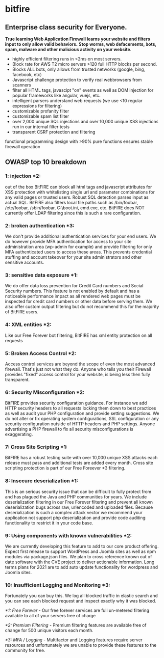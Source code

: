 # bitfire
## Enterprise class security for Everyone. 

**True learning Web Application Firewall learns your website and filters input to only allow valid behaviors.**
**Stop worms, web defacements, bots, spam, malware and other malicious activity on your website.**

* highly efficient filtering runs in <2ms on most servers.
* Block rate for AWS T2 micro servers >120 full HTTP blocks per second.
* Blocks ALL bots, only allows from trusted networks (google, bing, facebook, etc)
* Javascript challenge protection to verify real webbrowsers from scanners
* filter all HTML tags, javascipt "on" events as well as DOM injection for popular frameworks like angular, vuejs, etc.
* intelligent parsers understand web requests (we use <10 regular expressions for filtering)
* customizable profanity filter
* customizable spam list filter
* over 2,000 unique SQL injections and over 10,000 unique XSS injections run in our internal filter tests
* transparent CSRF protection and filtering

functional programming design with >90% pure functions ensures stable firewall operation


## OWASP top 10 breakdown
 
### 1: injection *2:
out of the box BitFIRE can block all html tags and javascript attributes for XSS protection with whitelisting single url and parameter combinations for any valid pages or trusted users.
Robust SQL detection parses input as actual SQL.  BitFIRE also filters local file paths such as /bin/foobar, /etc/foobar, /sbin/foobar, C:\boot.ini, cmd.exe, etc.  BitFIRE does NOT currently offer LDAP filtering since this is such a rare configuration.

### 2: broken authentication *3:
We don't provide additional authentication services for your end users.  We do however provide MFA authentication for access to your site administration area (wp-admin for example) and provide filtering for only MFA authenticated users to access these areas.  This prevents credential stuffing and account takeover for your site administrators and other sensitive accounts.

### 3: sensitive data exposure *1:
We do offer data loss prevention for Credit Card numbers and Social Security numbers.  This feature is not enabled by default and has a noticeable performance impact as all rendered web pages must be inspected for credit card numbers or other data before serving them.  We also offer custom output filtering but do not recommend this for the majority of BitFIRE users.

### 4: XML entities *2:
Like our Free Forever bot filtering, BitFIRE has xml entity protection on all requests

### 5: Broken Access Control *2:
Access control services are beyond the scope of even the most advanced firewall.  That's just not what they do.  Anyone who tells you their Firewall provides "fixed" access control for your website, is being less then fully transparent.

### 6: Security Misconfiguration *2:
BitFIRE provides security configuration guidance. For instance we add HTTP security headers to all requests locking them down to best practices as well as audit your PHP configuration and provide setting suggestions.
We do not alter or fix operating system configurations, SSL configuration or any security configuration outside of HTTP headers and PHP settings.  Anyone advertising a PHP firewall to fix all security misconfigurations is exaggerating.


### 7: Cross Site Scripting *1:
BitFIRE has a robust testing suite with over 10,000 unique XSS attacks each release must pass and additional tests are added every month.  Cross site scripting protection is part of our Free Foreever *3 filtering.

### 8: Insecure deserialization *1:
This is an serious security issue that can be difficult to fully protect from and has plagued the Java and PHP communities for years.  We include deserialization filtering in our Free Forever filtering and prevent all known deserialization bugs across raw, urlencoded and uploaded files.  Because deserialization is such a complex attack vector we recommend your application not support php deserialization and provide code auditing functionality to restrict it in your code base.

### 9: Using components with known vulnerabilities *2:
We are currently developing this feature to add to our core product offering.  Expect first release to support WordPress and Joomla sites as well as npm modules via package.json files.  We plan to cross reference known out of date software with the CVE project to deliver actionable information.  Long terms plans for 2021 are to add auto update functionality for wordpress and Joomla sites.

### 10: Insufficient Logging and Monitoring *3:
Fortunately you can buy this.  We log all blocked traffic in elastic search and you can see each blocked request and inspect exactly why it was blocked.

_*1: Free Forever_ - Our free forever services are full un-metered filtering available to all of your servers free of charge

_*2: Premium Filtering_ - Premium filtering features are available free of change for 500 unique visitors each month. 

_*3: MFA / Logging_ - Multifactor and Logging features require server resources and unfortunately we are unable  to provide these features to the community for free.
